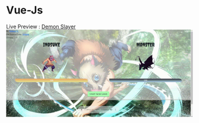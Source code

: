 # Vue-Js

Live Preview : [Demon Slayer](http://mehedihasan.42web.io/demonslayer/)
<img src="demonslayer/ds.gif" alt="demon slayer" />
